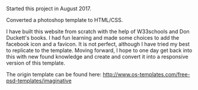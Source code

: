 Started this project in August 2017.

Converted a photoshop template to HTML/CSS. 

I have built this website from scratch with the help of W33schools and Don Duckett's books. I had fun learning and made some choices to add the facebook icon and a favicon. It is not perfect, although I have tried my best to replicate to the template. Moving forward, I hope to one day get back into this with new found knowledge and create and convert it into a responsive version of this template.

The origin template can be found here:
http://www.os-templates.com/free-psd-templates/imaginative
